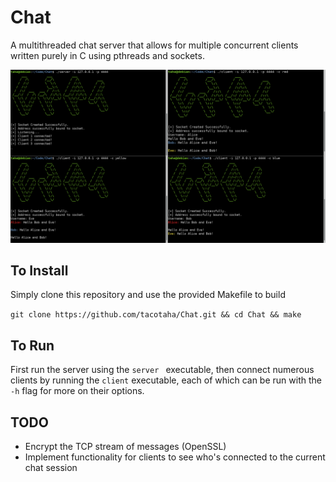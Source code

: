 # Chat
 
 A multithreaded chat server that allows for multiple concurrent clients written purely in C using pthreads and sockets.
 
 <img src="screenshot.png">
 
 ## To Install 
 
 Simply clone this repository and use the provided Makefile to build
 
 ```git clone https://github.com/tacotaha/Chat.git && cd Chat && make```
 
 ## To Run
 First run the server using the ```server ``` executable, then connect numerous clients by running the ```client``` executable, each of which can be run with the ```-h``` flag for more on their options.

## TODO
<ul>
 <li>Encrypt the TCP stream of messages (OpenSSL)</li>
 <li>Implement functionality for clients to see who's connected to the current chat session</li>
<ul>
